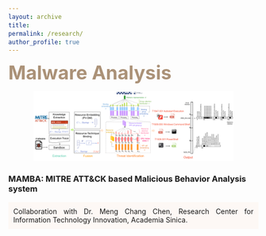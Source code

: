 ```yaml
---
layout: archive
title: 
permalink: /research/
author_profile: true
---
```

<!-- Malware Analysis Paragraph-->
<span style="color:#AB9278;font-weight:700;font-size:38px"> Malware Analysis </span>
<div align="center">
    <img src="/images/Malware_Analysis.png" width="80%" height="80%">
</div>

<h3>MAMBA: MITRE ATT&CK based Malicious Behavior Analysis system</h3>
<div style= "background:#FDF8F5">
  <p style="padding: 10px; text-align: justify; white-space: normal;">Collaboration with Dr. Meng Chang Chen, Research Center for Information Technology Innovation, Academia Sinica. </p> 
